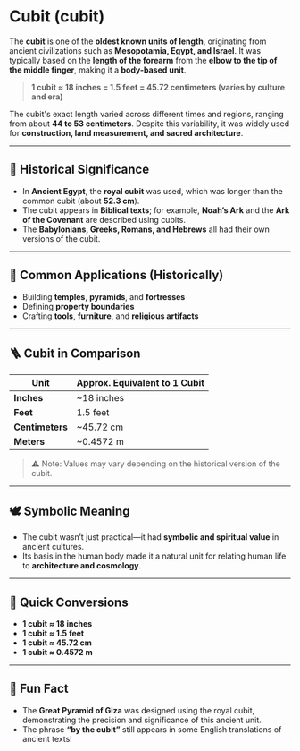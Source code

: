 # Cubit (cubit)

The **cubit** is one of the **oldest known units of length**, originating from ancient civilizations such as **Mesopotamia, Egypt, and Israel**. It was typically based on the **length of the forearm** from the **elbow to the tip of the middle finger**, making it a **body-based unit**.

> **1 cubit ≈ 18 inches = 1.5 feet = 45.72 centimeters (varies by culture and era)**

The cubit's exact length varied across different times and regions, ranging from about **44 to 53 centimeters**. Despite this variability, it was widely used for **construction, land measurement, and sacred architecture**.

---

## 🏺 Historical Significance

- In **Ancient Egypt**, the **royal cubit** was used, which was longer than the common cubit (about **52.3 cm**).
- The cubit appears in **Biblical texts**; for example, **Noah’s Ark** and the **Ark of the Covenant** are described using cubits.
- The **Babylonians, Greeks, Romans, and Hebrews** all had their own versions of the cubit.

---

## 🧱 Common Applications (Historically)

- Building **temples**, **pyramids**, and **fortresses**
- Defining **property boundaries**
- Crafting **tools**, **furniture**, and **religious artifacts**

---

## 🪜 Cubit in Comparison

| Unit               | Approx. Equivalent to 1 Cubit |
|--------------------|-------------------------------|
| **Inches**         | ~18 inches                    |
| **Feet**           | 1.5 feet                      |
| **Centimeters**    | ~45.72 cm                     |
| **Meters**         | ~0.4572 m                     |

> ⚠️ Note: Values may vary depending on the historical version of the cubit.

---

## 🕊️ Symbolic Meaning

- The cubit wasn’t just practical—it had **symbolic and spiritual value** in ancient cultures.
- Its basis in the human body made it a natural unit for relating human life to **architecture and cosmology**.

---

## 🔄 Quick Conversions

- **1 cubit ≈ 18 inches**
- **1 cubit ≈ 1.5 feet**
- **1 cubit ≈ 45.72 cm**
- **1 cubit ≈ 0.4572 m**

---

## 🌟 Fun Fact

- The **Great Pyramid of Giza** was designed using the royal cubit, demonstrating the precision and significance of this ancient unit.
- The phrase **“by the cubit”** still appears in some English translations of ancient texts!

